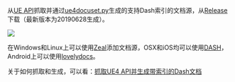 从[UE API](http://api.unrealengine.com/INT/API/index.html)抓取并通过[ue4docuset.py](https://imzlp.me/posts/11515/)生成的支持Dash索引的文档源，从[Release](https://github.com/hxhb/UE4_API_FOR_DASH/releases)下载（最新版本为20190628生成）。

![](https://external.imzlp.me/2019/UE_API_DOCSETS_20190628.png)

在Windows和Linux上可以使用[Zeal](https://zealdocs.org/)添加文档源，OSX和iOS均可以使用[DASH](https://kapeli.com/dash)，Android上可以使用[lovelydocs](https://play.google.com/store/apps/details?id=com.lovelyhq.android.lovelydocs)。

关于如何抓取和生成，可以看：[抓取UE4 API并生成带索引的Dash文档](https://imzlp.me/posts/11515/)



